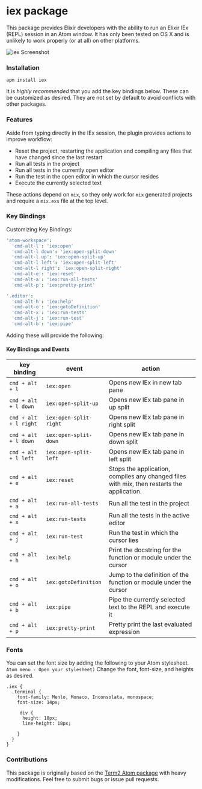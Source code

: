 # iex package

This package provides Elixir developers with the ability to run an Elixir IEx
(REPL) session in an Atom window. It has only been tested on OS X and is
unlikely to work properly (or at all) on other platforms.

![iex Screenshot](https://github.com/indiejames/atom-iex/raw/master/atom-iex.gif)


### Installation

```
apm install iex
```

It is _highly recommended_ that you add the key bindings below. These can be
customized as desired. They are not set by default to avoid conflicts with
other packages.

### Features

Aside from typing directly in the IEx session, the plugin provides actions
to improve workflow:

* Reset the project, restarting the application and compiling any files that
have changed since the last restart
* Run all tests in the project
* Run all tests in the currently open editor
* Run the test in the open editor in which the cursor resides
* Execute the currently selected text

These actions depend on `mix`, so they only work for `mix` generated projects
and require a `mix.exs` file at the top level.

### Key Bindings

Customizing Key Bindings:

```cson
'atom-workspace':
  'cmd-alt-l': 'iex:open'
  'cmd-alt-l down': 'iex:open-split-down'
  'cmd-alt-l up': 'iex:open-split-up'
  'cmd-alt-l left': 'iex:open-split-left'
  'cmd-alt-l right': 'iex:open-split-right'
  'cmd-alt-e': 'iex:reset'
  'cmd-alt-a': 'iex:run-all-tests'
  'cmd-alt-p': 'iex:pretty-print'

'.editor':
  'cmd-alt-h': 'iex:help'
  'cmd-alt-o': 'iex:gotoDefinition'
  'cmd-alt-x': 'iex:run-tests'
  'cmd-alt-j': 'iex:run-test'
  'cmd-alt-b': 'iex:pipe'
```

Adding these will provide the following:

#### Key Bindings and Events

| key binding | event | action |
| ----------- | ----- | ------ |
| `cmd + alt + l` | `iex:open` | Opens new IEx in new tab pane |
| `cmd + alt + l down` | `iex:open-split-up` | Opens new IEx tab pane in up split |
| `cmd + alt + l right` | `iex:open-split-right` | Opens new IEx tab pane in right split |
| `cmd + alt + l down` | `iex:open-split-down` | Opens new IEx tab pane in down split |
| `cmd + alt + l left` | `iex:open-split-left` | Opens new IEx tab pane in left split |
| `cmd + alt + e` | `iex:reset` | Stops the application, compiles any changed files with mix, then restarts the application. |
| `cmd + alt + a` | `iex:run-all-tests` | Run all the test in the project |
| `cmd + alt + x` | `iex:run-tests` | Run all the tests in the active editor |
| `cmd + alt + j` | `iex:run-test` | Run the test in which the cursor lies |
| `cmd + alt + h` | `iex:help` | Print the docstring for the function or module under the cursor |
| `cmd + alt + o` | `iex:gotoDefinition`| Jump to the definition of the function or module under the cursor |
| `cmd + alt + b` | `iex:pipe` | Pipe the currently selected text to the REPL and execute it |
| `cmd + alt + p` | `iex:pretty-print` | Pretty print the last evaluated expression |

### Fonts
You can set the font size by adding the following to your Atom stylesheet.
`Atom menu - Open your stylesheet)`
Change the font, font-size, and heights as desired.

    .iex {
      .terminal {
        font-family: Menlo, Monaco, Inconsolata, monospace;
        font-size: 14px;

         div {
          height: 18px;
          line-height: 18px;

        }
      }
    }

### Contributions

This package is originally based on the [Term2 Atom package](https://atom.io/packages/term2) with heavy modifications. Feel free to submit bugs or issue pull requests.
